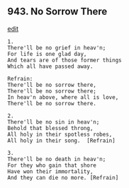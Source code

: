 
## 943.  No Sorrow There
[edit](https://docs.google.com/document/d/1h3IvnhjmUuM3iYE5rItFPdNi7yDtcmO3/edit?mode=html)



    1.
    There'll be no grief in heav'n;
    For life is one glad day,
    And tears are of those former things
    Which all have passed away.

    Refrain:
    There'll be no sorrow there,
    There'll be no sorrow there;
    In heav'n above, where all is love,
    There'll be no sorrow there.

    2.
    There'll be no sin in heav'n;
    Behold that blessed throng,
    All holy in their spotless robes,
    All holy in their song.  [Refrain]

    3.
    There'll be no death in heav'n;
    For they who gain that shore
    Have won their immortality,
    And they can die no more. [Refrain]
